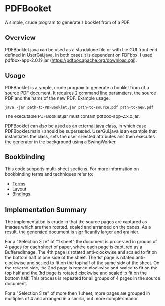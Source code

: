 # PDFBooket

A simple, crude program to generate a booklet from of a PDF.

## Overview

PDFBooklet.java can be used as a standalone file or with the GUI front end 
defined in UserGui.java. In both cases it is dependent on PDFbox. I used 
pdfbox-app-2.0.19.jar (https://pdfbox.apache.org/download.cgi).

## Usage

PDFBooklet is a simple, crude program to generate a booklet from of a source 
PDF document. It requires 2 command line parameters, the source PDF and the 
name of the new PDF. Example usage:

    java -jar path-to-PDFBooklet.jar path-to-source.pdf path-to-new.pdf

The executable PDFBooklet.jar must contain pdfbox-app-2.x.x.jar.

PDFBooklet can also be used as an external java class, in which case 
PDFBooklet.main() should be superseded. UserGui.java is an example that 
instantiates the class, sets the user selected attributes and then executes 
the generator in the background using a SwingWorker.

## Bookbinding

This code supports multi-sheet sections. For more information on bookbinding 
terms and techniques refer to:
 * [Terms](https://en.wikipedia.org/wiki/Bookbinding#Terms_and_techniques)
 * [Layout](https://www.formaxprinting.com/blog/2016/11/booklet-layout-how-to-arrange-the-pages-of-a-saddle-stitched-booklet/)
 * [Bindings](https://www.studentbookbinding.co.uk/blog/how-to-set-up-pagination-section-sewn-bindings)


## Implementation Summary

The implementation is crude in that the source pages are captured as images 
which are then rotated, scaled and arranged on the pages. As a result, the 
generated document is significantly larger and grainier.

For a "Selection Size" of "1 sheet" the document is processed in groups of 4 
pages for each sheet of paper, where each page is captured as a BufferedImage. 
The 4th page is rotated anti-clockwise and scaled to fit on the bottom half of 
one side of the sheet. The 1st page is rotated anti-clockwise and scaled to 
fit on the top half of the same side of the sheet. On the reverse side, the 
2nd page is rotated clockwise and scaled to fit on the top half and the 3rd 
page is rotated clockwise and scaled to fit on the bottom half. This process 
is repeated for all groups of 4 pages in the source document.

For a "Selection Size" of more then 1 sheet, more pages are grouped in 
multiples of 4 and arranged in a similar, but more complex manor.
